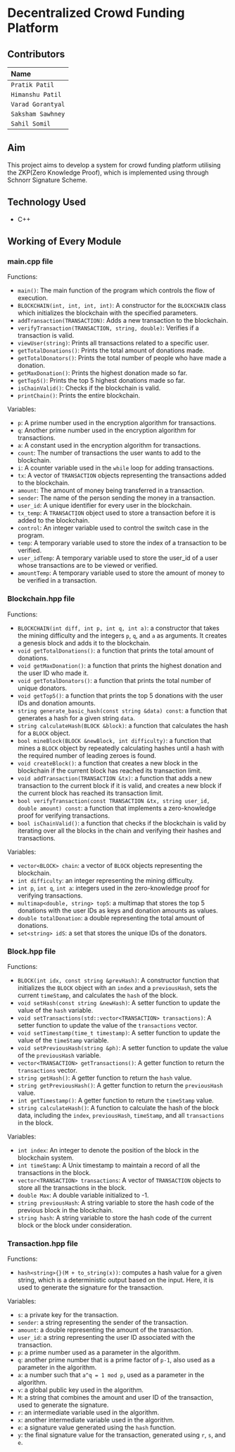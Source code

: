 # Decentralized Crowd Funding Platform

## Contributors
| Name |
| :-------- |
| `Pratik Patil` |
| `Himanshu Patil` |
| `Varad Gorantyal` |
| `Saksham Sawhney` |
| `Sahil Somil` |

## Aim
This project aims to develop a system for crowd funding platform utilising the ZKP(Zero Knowledge Proof), which is implemented using through Schnorr Signature Scheme.

## Technology Used
- C++

## Working of Every Module

### main.cpp file
Functions:
- `main()`: The main function of the program which controls the flow of execution.
- `BLOCKCHAIN(int, int, int, int)`: A constructor for the `BLOCKCHAIN` class which initializes the blockchain with the specified parameters.
- `addTransaction(TRANSACTION)`: Adds a new transaction to the blockchain.
- `verifyTransaction(TRANSACTION, string, double)`: Verifies if a transaction is valid.
- `viewUser(string)`: Prints all transactions related to a specific user.
- `getTotalDonations()`: Prints the total amount of donations made.
- `getTotalDonators()`: Prints the total number of people who have made a donation.
- `getMaxDonation()`: Prints the highest donation made so far.
- `getTop5()`: Prints the top 5 highest donations made so far.
- `isChainValid()`: Checks if the blockchain is valid.
- `printChain()`: Prints the entire blockchain.

Variables:
- `p`: A prime number used in the encryption algorithm for transactions.
- `q`: Another prime number used in the encryption algorithm for transactions.
- `a`: A constant used in the encryption algorithm for transactions.
- `count`: The number of transactions the user wants to add to the blockchain.
- `i`: A counter variable used in the `while` loop for adding transactions.
- `tx`: A vector of `TRANSACTION` objects representing the transactions added to the blockchain.
- `amount`: The amount of money being transferred in a transaction.
- `sender`: The name of the person sending the money in a transaction.
- `user_id`: A unique identifier for every user in the blockchain.
- `tx_temp`: A `TRANSACTION` object used to store a transaction before it is added to the blockchain.
- `control`: An integer variable used to control the switch case in the program.
- `temp`: A temporary variable used to store the index of a transaction to be verified.
- `user_idTemp`: A temporary variable used to store the user_id of a user whose transactions are to be viewed or verified.
- `amountTemp`: A temporary variable used to store the amount of money to be verified in a transaction.

### Blockchain.hpp file
Functions:
- `BLOCKCHAIN(int diff, int p, int q, int a)`: a constructor that takes the mining difficulty and the integers `p`, `q`, and `a` as arguments. It creates a genesis    block and adds it to the blockchain.
- `void getTotalDonations()`: a function that prints the total amount of donations.
- `void getMaxDonation()`: a function that prints the highest donation and the user ID who made it.
- `void getTotalDonators()`: a function that prints the total number of unique donators.
- `void getTop5()`: a function that prints the top 5 donations with the user IDs and donation amounts.
- `string generate_basic_hash(const string &data) const`: a function that generates a hash for a given string `data`.
- `string calculateHash(BLOCK &block)`: a function that calculates the hash for a `BLOCK` object.
- `bool mineBlock(BLOCK &newBlock, int difficulty)`: a function that mines a `BLOCK` object by repeatedly calculating hashes until a hash with the required number of leading zeroes is found.
- `void createBlock()`: a function that creates a new block in the blockchain if the current block has reached its transaction limit.
- `void addTransaction(TRANSACTION &tx)`: a function that adds a new transaction to the current block if it is valid, and creates a new block if the current block has reached its transaction limit.
- `bool verifyTransaction(const TRANSACTION &tx, string user_id, double amount) const`: a function that implements a zero-knowledge proof for verifying transactions.
- `bool isChainValid()`: a function that checks if the blockchain is valid by iterating over all the blocks in the chain and verifying their hashes and transactions.

Variables:
- `vector<BLOCK> chain`: a vector of `BLOCK` objects representing the blockchain.
- `int difficulty`: an integer representing the mining difficulty.
- `int p`, `int q`, `int a`: integers used in the zero-knowledge proof for verifying transactions.
- `multimap<double, string> top5`: a multimap that stores the top 5 donations with the user IDs as keys and donation amounts as values.
- `double totalDonation`: a double representing the total amount of donations.
- `set<string> idS`: a set that stores the unique IDs of the donators.

### Block.hpp file
Functions:
- `BLOCK(int idx, const string &prevHash)`: A constructor function that initializes the `BLOCK` object with an `index` and a `previousHash`, sets the current `timeStamp`, and calculates the `hash` of the block.
- `void setHash(const string &newHash)`: A setter function to update the value of the `hash` variable.
- `void setTransactions(std::vector<TRANSACTION> transactions)`: A setter function to update the value of the `transactions` vector.
- `void setTimestamp(time_t timestamp)`: A setter function to update the value of the `timeStamp` variable.
- `void setPreviousHash(string &ph)`: A setter function to update the value of the `previousHash` variable.
- `vector<TRANSACTION> getTransactions()`: A getter function to return the `transactions` vector.
- `string getHash()`: A getter function to return the `hash` value.
- `string getPreviousHash()`: A getter function to return the `previousHash` value.
- `int getTimestamp()`: A getter function to return the `timeStamp` value.
- `string calculateHash()`: A function to calculate the hash of the block data, including the `index`, `previousHash`, `timeStamp`, and all `transactions` in the block.

Variables:
- `int index`: An integer to denote the position of the block in the blockchain system.
- `int timeStamp`: A Unix timestamp to maintain a record of all the transactions in the block.
- `vector<TRANSACTION> transactions`: A vector of `TRANSACTION` objects to store all the transactions in the block.
- `double Max`: A double variable initialized to -1.
- `string previousHash`: A string variable to store the hash code of the previous block in the blockchain.
- `string hash`: A string variable to store the hash code of the current block or the block under consideration.

### Transaction.hpp file
Functions:
- `hash<string>{}(M + to_string(x))`: computes a hash value for a given string, which is a deterministic output based on the input. Here, it is used to generate the signature for the transaction.

Variables:
- `s`: a private key for the transaction.
- `sender`: a string representing the sender of the transaction.
- `amount`: a double representing the amount of the transaction.
- `user_id`: a string representing the user ID associated with the transaction.
- `p`: a prime number used as a parameter in the algorithm.
- `q`: another prime number that is a prime factor of `p-1`, also used as a parameter in the algorithm.
- `a`: a number such that `a^q = 1 mod p`, used as a parameter in the algorithm.
- `v`: a global public key used in the algorithm.
- `M`: a string that combines the amount and user ID of the transaction, used to generate the signature.
- `r`: an intermediate variable used in the algorithm.
- `x`: another intermediate variable used in the algorithm.
- `e`: a signature value generated using the `hash` function.
- `y`: the final signature value for the transaction, generated using `r`, `s`, and `e`.

